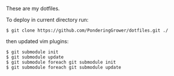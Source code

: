 These are my dotfiles.

To deploy in current directory run:

```
$ git clone https://github.com/PonderingGrower/dotfiles.git ./
```

then updated vim plugins:

```
$ git submodule init
$ git submodule update
$ git submodule foreach git submodule init
$ git submodule foreach git submodule update
```
